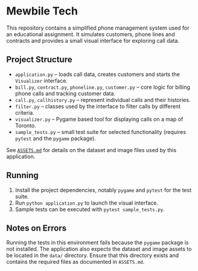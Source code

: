 # Mewbile Tech

This repository contains a simplified phone management system used for an
educational assignment.  It simulates customers, phone lines and contracts and
provides a small visual interface for exploring call data.

## Project Structure

* `application.py` – loads call data, creates customers and starts the
  `Visualizer` interface.
* `bill.py`, `contract.py`, `phoneline.py`, `customer.py` – core logic for
  billing phone calls and tracking customer data.
* `call.py`, `callhistory.py` – represent individual calls and their histories.
* `filter.py` – classes used by the interface to filter calls by different
  criteria.
* `visualizer.py` – Pygame based tool for displaying calls on a map of Toronto.
* `sample_tests.py` – small test suite for selected functionality (requires
  `pytest` and the `pygame` package).

See [`ASSETS.md`](ASSETS.md) for details on the dataset and image files used by
this application.

## Running

1. Install the project dependencies, notably `pygame` and `pytest` for the test
   suite.
2. Run `python application.py` to launch the visual interface.
3. Sample tests can be executed with `pytest sample_tests.py`.

## Notes on Errors

Running the tests in this environment fails because the `pygame` package is not
installed.  The application also expects the dataset and image assets to be
located in the `data/` directory.  Ensure that this directory exists and
contains the required files as documented in `ASSETS.md`.
